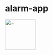 # alarm-app

<img src="[https://...](https://user-images.githubusercontent.com/71586417/178147848-5a262ce1-507f-4211-be56-af303625a9a8.png)" alt="..." width="100" />
